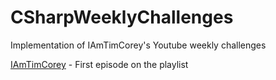 # CSharpWeeklyChallenges
Implementation of IAmTimCorey's Youtube weekly challenges

[IAmTimCorey](https://www.youtube.com/watch?v=pxdwwgIja5Q&list=PLLWMQd6PeGY1VcJGocm1wwtFCZUrh2sc9&index=2&t=0s) - First episode on the playlist

